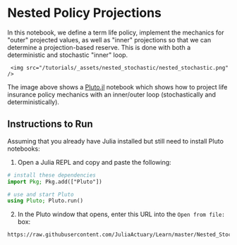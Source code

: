 # Nested Policy Projections

In this notebook, we define a term life policy, implement the mechanics for "outer" projected values, as well as "inner" projections so that we can determine a projection-based reserve. This is done with both a deterministic and stochastic "inner" loop.

~~~
 <img src="/tutorials/_assets/nested_stochastic/nested_stochastic.png" />
~~~

The image above shows a [Pluto.jl](https://github.com/fonsp/Pluto.jl) notebook which shows how to project life insurance policy mechanics with an inner/outer loop (stochastically and deterministically).

## Instructions to Run

Assuming that you already have Julia installed but still need to install Pluto notebooks:

1. Open a Julia REPL and copy and paste the following:

```julia
# install these dependencies
import Pkg; Pkg.add(["Pluto"]) 

# use and start Pluto
using Pluto; Pluto.run()                        
```

2. In the Pluto window that opens, enter this URL into the `Open from file:` box:

```
https://raw.githubusercontent.com/JuliaActuary/Learn/master/Nested_Stochastic.jl
```
